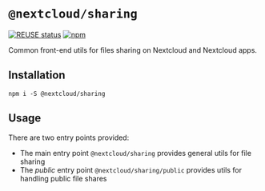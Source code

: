 <!--
  - SPDX-FileCopyrightText: 2021 Nextcloud GmbH and Nextcloud contributors
  - SPDX-License-Identifier: GPL-3.0-or-later
-->

# `@nextcloud/sharing`

[![REUSE status](https://api.reuse.software/badge/github.com/nextcloud-libraries/nextcloud-sharing)](https://api.reuse.software/info/github.com/nextcloud-libraries/nextcloud-sharing)
[![npm](https://img.shields.io/npm/v/@nextcloud/sharing.svg)](https://www.npmjs.com/package/@nextcloud/sharing)

Common front-end utils for files sharing on Nextcloud and Nextcloud apps.

## Installation

```
npm i -S @nextcloud/sharing
```

## Usage

There are two entry points provided:

-   The main entry point `@nextcloud/sharing` provides general utils for file sharing
-   The _public_ entry point `@nextcloud/sharing/public` provides utils for handling public file shares
